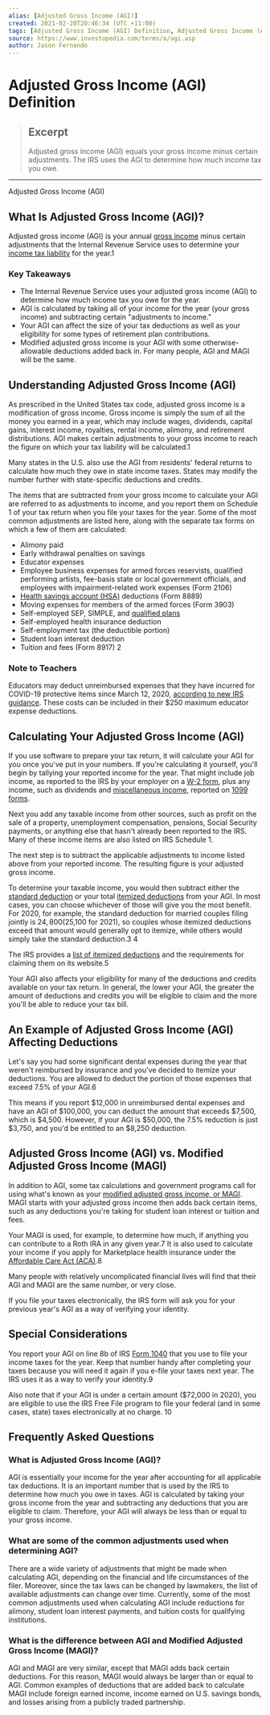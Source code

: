 ```yaml
---
alias: [Adjusted Gross Income (AGI)]
created: 2021-02-28T20:46:34 (UTC +11:00)
tags: [Adjusted Gross Income (AGI) Definition, Adjusted Gross Income (AGI)]
source: https://www.investopedia.com/terms/a/agi.asp
author: Jason Fernando
---
```


# Adjusted Gross Income (AGI) Definition

> ## Excerpt
> Adjusted gross income (AGI) equals your gross income minus certain adjustments. The IRS uses the AGI to determine how much income tax you owe.

---

Adjusted Gross Income (AGI)
## What Is Adjusted Gross Income (AGI)?

Adjusted gross income (AGI) is your annual [gross income](https://www.investopedia.com/terms/g/grossincome.asp) minus certain adjustments that the Internal Revenue Service uses to determine your [income tax liability](https://www.investopedia.com/terms/t/taxliability.asp) for the year.1

### Key Takeaways

-   The Internal Revenue Service uses your adjusted gross income (AGI) to determine how much income tax you owe for the year.
-   AGI is calculated by taking all of your income for the year (your gross income) and subtracting certain "adjustments to income."
-   Your AGI can affect the size of your tax deductions as well as your eligibility for some types of retirement plan contributions.
-   Modified adjusted gross income is your AGI with some otherwise-allowable deductions added back in. For many people, AGI and MAGI will be the same.

## Understanding Adjusted Gross Income (AGI)

As prescribed in the United States tax code, adjusted gross income is a modification of gross income. Gross income is simply the sum of all the money you earned in a year, which may include wages, dividends, capital gains, interest income, royalties, rental income, alimony, and retirement distributions. AGI makes certain adjustments to your gross income to reach the figure on which your tax liability will be calculated.1

Many states in the U.S. also use the AGI from residents' federal returns to calculate how much they owe in state income taxes. States may modify the number further with state-specific deductions and credits.

The items that are subtracted from your gross income to calculate your AGI are referred to as adjustments to income, and you report them on Schedule 1 of your tax return when you file your taxes for the year. Some of the most common adjustments are listed here, along with the separate tax forms on which a few of them are calculated:

-   Alimony paid 
-   Early withdrawal penalties on savings
-   Educator expenses
-   Employee business expenses for armed forces reservists, qualified performing artists, fee-basis state or local government officials, and employees with impairment-related work expenses (Form 2106)
-   [Health savings account (HSA)](https://www.investopedia.com/terms/h/hsa.asp) deductions (Form 8889)
-   Moving expenses for members of the armed forces (Form 3903)
-   Self-employed SEP, SIMPLE, and [qualified plans](https://www.investopedia.com/terms/q/qrp.asp)
-   Self-employed health insurance deduction
-   Self-employment tax (the deductible portion)
-   Student loan interest deduction
-   Tuition and fees (Form 8917) 2

### Note to Teachers

Educators may deduct unreimbursed expenses that they have incurred for COVID-19 protective items since March 12, 2020, [according to new IRS guidance](https://www.irs.gov/newsroom/educators-can-now-deduct-out-of-pocket-expenses-for-covid-19-protective-items). These costs can be included in their $250 maximum educator expense deductions.

## Calculating Your Adjusted Gross Income (AGI)

If you use software to prepare your tax return, it will calculate your AGI for you once you've put in your numbers. If you're calculating it yourself, you'll begin by tallying your reported income for the year. That might include job income, as reported to the IRS by your employer on a [W-2 form](https://www.investopedia.com/terms/w/w2form.asp), plus any income, such as dividends and [miscellaneous income](https://www.investopedia.com/terms/f/form1099-misc.asp), reported on [1099 forms](https://www.investopedia.com/articles/personal-finance/082514/purpose-1099-forms.asp).

Next you add any taxable income from other sources, such as profit on the sale of a property, unemployment compensation, pensions, Social Security payments, or anything else that hasn't already been reported to the IRS. Many of these income items are also listed on IRS Schedule 1.

The next step is to subtract the applicable adjustments to income listed above from your reported income. The resulting figure is your adjusted gross income.

To determine your taxable income, you would then subtract either the [standard deduction](https://www.investopedia.com/terms/s/standarddeduction.asp) or your total [itemized deductions](https://www.investopedia.com/terms/i/itemizeddeduction.asp) from your AGI. In most cases, you can choose whichever of those will give you the most benefit. For 2020, for example, the standard deduction for married couples filing jointly is $24,800 ($25,100 for 2021), so couples whose itemized deductions exceed that amount would generally opt to itemize, while others would simply take the standard deduction.3 4

The IRS provides a [list of itemized deductions](https://www.irs.gov/taxtopics/tc500) and the requirements for claiming them on its website.5

Your AGI also affects your eligibility for many of the deductions and credits available on your tax return. In general, the lower your AGI, the greater the amount of deductions and credits you will be eligible to claim and the more you'll be able to reduce your tax bill.

## An Example of Adjusted Gross Income (AGI) Affecting Deductions

Let's say you had some significant dental expenses during the year that weren't reimbursed by insurance and you've decided to itemize your deductions. You are allowed to deduct the portion of those expenses that exceed 7.5% of your AGI.6

This means if you report $12,000 in unreimbursed dental expenses and have an AGI of $100,000, you can deduct the amount that exceeds $7,500, which is $4,500. However, if your AGI is $50,000, the 7.5% reduction is just $3,750, and you'd be entitled to an $8,250 deduction.

## Adjusted Gross Income (AGI) vs. Modified Adjusted Gross Income (MAGI)

In addition to AGI, some tax calculations and government programs call for using what's known as your [modified adjusted gross income, or MAGI](https://www.investopedia.com/terms/m/magi.asp). MAGI starts with your adjusted gross income then adds back certain items, such as any deductions you're taking for student loan interest or tuition and fees.

Your MAGI is used, for example, to determine how much, if anything you can contribute to a Roth IRA in any given year.7 It is also used to calculate your income if you apply for Marketplace health insurance under the [Affordable Care Act (ACA)](https://www.investopedia.com/terms/a/affordable-care-act.asp).8

Many people with relatively uncomplicated financial lives will find that their AGI and MAGI are the same number, or very close.

If you file your taxes electronically, the IRS form will ask you for your previous year's AGI as a way of verifying your identity.

## Special Considerations

You report your AGI on line 8b of IRS [Form 1040](https://www.investopedia.com/terms/1/1040.asp) that you use to file your income taxes for the year. Keep that number handy after completing your taxes because you will need it again if you e-file your taxes next year. The IRS uses it as a way to verify your identity.9

Also note that if your AGI is under a certain amount ($72,000 in 2020), you are eligible to use the IRS Free File program to file your federal (and in some cases, state) taxes electronically at no charge. 10

## Frequently Asked Questions

### What is Adjusted Gross Income (AGI)?

AGI is essentially your income for the year after accounting for all applicable tax deductions. It is an important number that is used by the IRS to determine how much you owe in taxes. AGI is calculated by taking your gross income from the year and subtracting any deductions that you are eligible to claim. Therefore, your AGI will always be less than or equal to your gross income.

### What are some of the common adjustments used when determining AGI?

There are a wide variety of adjustments that might be made when calculating AGI, depending on the financial and life circumstances of the filer. Moreover, since the tax laws can be changed by lawmakers, the list of available adjustments can change over time. Currently, some of the most common adjustments used when calculating AGI include reductions for alimony, student loan interest payments, and tuition costs for qualifying institutions.

### What is the difference between AGI and Modified Adjusted Gross Income (MAGI)?

AGI and MAGI are very similar, except that MAGI adds back certain deductions. For this reason, MAGI would always be larger than or equal to AGI. Common examples of deductions that are added back to calculate MAGI include foreign earned income, income earned on U.S. savings bonds, and losses arising from a publicly traded partnership.
